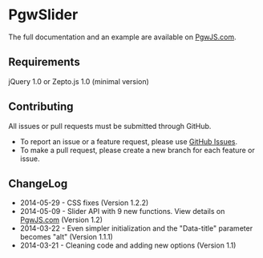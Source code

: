 PgwSlider
=========

The full documentation and an example are available on [PgwJS.com](http://pgwjs.com/pgwslider/).


Requirements
---------

jQuery 1.0 or Zepto.js 1.0 (minimal version)


Contributing
---------

All issues or pull requests must be submitted through GitHub.

* To report an issue or a feature request, please use [GitHub Issues](https://github.com/Pagawa/PgwSlider/issues).
* To make a pull request, please create a new branch for each feature or issue.


ChangeLog
---------

* 2014-05-29 - CSS fixes (Version 1.2.2)
* 2014-05-09 - Slider API with 9 new functions. View details on [PgwJS.com](http://pgwjs.com/pgwslider/) (Version 1.2)
* 2014-03-22 - Even simpler initialization and the "Data-title" parameter becomes "alt" (Version 1.1.1)
* 2014-03-21 - Cleaning code and adding new options (Version 1.1)
